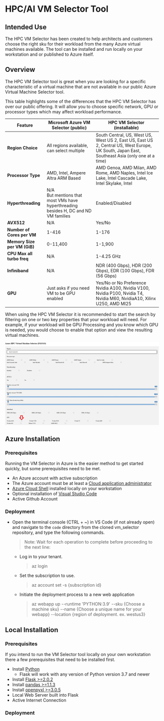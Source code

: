# HPC/AI VM Selector Tool

## Intended Use

The HPC VM Selector has been created to help architects and customers choose the right sku for their workload from the many Azure virtual machines available.  The tool can be installed and run locally on your workstation and or published to Azure itself.

## Overview

The HPC VM Selector tool is great when you are looking for a specific characteristic of a virtual machine that are not available in our public Azure Virtual Machine Selector tool.

This table highlights some of the differences that the HPC VM Selector has over our public offering. It will allow you to choose specific network, GPU or processor types which may affect workload performance.

|Feature​|Microsoft Azure VM Selector (public)​|HPC VM Selector (installable)​|
|----|---|---|
|**Region Choice**​|All regions available, can select multiple​|South Central, US, West US, West US 2, East US, East US 2, Central US, West Europe, UK South, Japan East, Southeast Asia (only one at a time)​|
|**Processor Type**|AMD, Intel, Ampere Altra ARM Based|AMD Genoa, AMD Milan, AMD Rome, AMD Naples, Intel Ice Lake, Intel Cascade Lake, Intel Skylake, Intel |Broadwell, Intell Haswell, ARM Ampere Altra​|
|**Hyperthreading**|N/A​ <br />But mentions that most VMs have hyperthreading besides H, DC and ND VM families​|Enabled/Disabled|
|**AVX512**​|N/A​|Yes/No​|
|**Number of Cores per VM**​|1-416​|1-176​|
|**Memory Size per VM (GiB)​**|0-11,400​|1-1,900​|
|**CPU Max all turbo freq**​|N/A​|1-4.25 GHz​|
|**Infiniband**​|N/A​|NDR (400 Gbps), HDR (200 Gbps), EDR (100 Gbps), FDR (56 Gbps)​|
|**GPU**​|Just asks if you need VM to be GPU enabled​|Yes/No or No Preference <br />Nvidia A100, Nvidia V100, Nvidia P100, Nvidia T4, Nvidia M60, NvidiaA10, Xilinx U250, AMD MI25​|

When using the HPC VM Selector it is recommended to start the search by filtering on one or two key properties that your workload will need.  For example, if your workload will be GPU Processing and you know which GPU is needed, you would choose to enable that option and view the resulting virtual machines.

![Alt text](../imgs/flask1.png)

## Azure Installation

### Prerequisites

Running the VM Selector in Azure is the easier method to get started quickly, but some prerequisites need to be met.

- An Azure account with active subscription
- The Azure account must be at least a [Cloud application administrator](https://learn.microsoft.com/en-us/azure/active-directory/roles/permissions-reference#cloud-application-administrator)
- [Azure Cloud Shell](https://learn.microsoft.com/en-us/cli/azure/install-azure-cli-windows?tabs=azure-cli) installed locally on your workstation
- Optional installation of [Visual Studio Code](https://code.visualstudio.com/Download)
- Active Github Account

### Deployment

- Open the terminal console (CTRL + ~) in VS Code (if not already open) and navigate to the `code` directory from the cloned vm_selector repository, and type the following commands.
    >Note: Wait for each operation to complete before proceeding to the next line:

    * Log in to your tenant.
      >az login
    * Set the subscription to use.
      >az account set -s {subscription id}
    * Initiate the deployment process to a new web application
      >az webapp up --runtime 'PYTHON:3.9' --sku {Choose a machine sku} --name {Choose a unique name for your webapp} --location {region of deployment. ex. westus3}


## Local Installation

### Prerequisites

If you intend to run the VM Selector tool locally on your own workstation there a few prerequisites that need to be installed first.

- Install [Python](https://www.python.org/downloads/)
  - Flask will work with any version of Python version 3.7 and newer
- Install [Flask >=2.0.2](https://flask.palletsprojects.com/en/2.2.x/installation/#install-flask/)
- Install [pandas >=1.1.3](https://pandas.pydata.org/getting_started.html)
- Install [openpyxl >=3.0.5](https://pypi.org/project/openpyxl/)
- Local Web Server built into Flask
- Active Internet Connection

### Deployment


